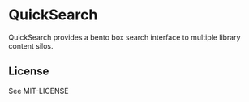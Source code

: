 # QuickSearch

QuickSearch provides a bento box search interface to multiple library content silos.

## License

See MIT-LICENSE
